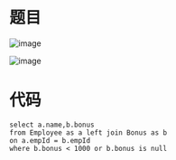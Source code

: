 # 题目
![image](https://github.com/17230592226/LeetCode/assets/57279736/b459b273-18c8-4ddf-8454-8e7c7682780e)

![image](https://github.com/17230592226/LeetCode/assets/57279736/6f2f4926-6b1f-4365-baa1-676cfde95690)

# 代码
``` left join
select a.name,b.bonus 
from Employee as a left join Bonus as b 
on a.empId = b.empId 
where b.bonus < 1000 or b.bonus is null
```

